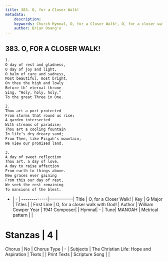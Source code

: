 ```yaml
---
title: 383. O, for a Closer Walk!
metadata:
    description: 
    keywords: Church Hymnal, O, for a Closer Walk!, O, for a closer walk with God!, 
    author: Brian Onang'o
---
```



## 383. O, FOR A CLOSER WALK!

```txt
1.
O day of rest and gladness,
O day of joy and light,
O balm of care and sadness,
Most beautiful, most bright,
On thee the high and lowly
Before th’ eternal throne
Sing, “Holy, holy, holy,”
To the great Three in One.

2.
Thou art a port protected
From storms that round us rise;
A garden intersected
With streams of paradise;
Thou art a cooling fountain
In life’s dry dreary sand;
From Thee, like Pisgah’s mountain,
We view our promised land.

3.
A day of sweet reflection
Thou art, a day of love,
A day to raise affection
From earth to things above.
New graces ever gaining
From this our day of rest,
We seek the rest remaining
To mansions of the blest.
```

- |   -  |
-------------|------------|
Title | O, for a Closer Walk! |
Key | G Major |
Titles |  |
First Line | O, for a closer walk with God! |
Author | William Cowper
Year | 1941
Composer|  |
Hymnal|  - |
Tune| MANOAH |
Metrical pattern | |
# Stanzas | 4 |
Chorus | No |
Chorus Type | - |
Subjects | The Christian Life: Hope and Aspiration |
Texts |  |
Print Texts | 
Scripture Song |  |
  
